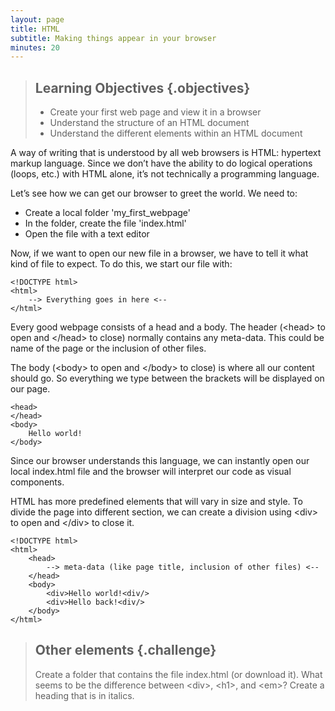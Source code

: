 ```yaml
---
layout: page
title: HTML
subtitle: Making things appear in your browser
minutes: 20
---
```


> ## Learning Objectives {.objectives}
>
> * Create your first web page and view it in a browser
> * Understand the structure of an HTML document
> * Understand the different elements within an HTML document

A way of writing that is understood by all web browsers is HTML: 
hypertext markup language. Since we don’t have the ability to do 
logical operations (loops, etc.) with HTML alone, it’s 
not technically a programming language.

Let’s see how we can get our browser to greet the world. 
We need to:

* Create a local folder 'my_first_webpage'
* In the folder, create the file 'index.html'
* Open the file with a text editor

Now, if we want to open our new file in a browser, we have to tell it what kind of
file to expect. To do this, we start our file with:

~~~ {.html}
<!DOCTYPE html>
<html>
	--> Everything goes in here <--
</html> 
~~~

Every good webpage consists of a head and a body. 
The header (&lt;head&gt; to open and &lt;/head&gt; to close) normally
contains any meta-data. This could be name of the page or
the inclusion of other files. 

The body (&lt;body&gt; to open and &lt;/body&gt; to close) is where all our content
should go. So everything we type between the brackets will be displayed 
on our page.

~~~ {.html}
<head> 
</head>
<body> 
	Hello world!
</body> 
~~~

Since our browser understands this language, we can instantly 
open our local index.html file and the browser will interpret our
code as visual components. 

HTML has more predefined elements that will vary in size and style. 
To divide the page into different section, we can create a division 
using &lt;div&gt; to open and &lt;/div&gt; to close it. 

~~~ {.html}
<!DOCTYPE html>
<html> 
	<head> 
		--> meta-data (like page title, inclusion of other files) <--
	</head> 
	<body> 
		<div>Hello world!<div/>
		<div>Hello back!<div/>
	</body> 
</html> 
~~~

> ## Other elements {.challenge}
>
> Create a folder that contains the file index.html (or download it).
> What seems to be the difference between &lt;div&gt;, &lt;h1&gt;, and &lt;em&gt;?
> Create a heading that is in italics.
